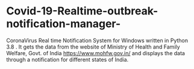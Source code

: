 # Covid-19-Realtime-outbreak-notification-manager-
CoronaVirus Real time Notification System for Windows written in Python 3.8 . It gets the data from the website of Ministry of Health and Family Welfare, Govt. of India  https://www.mohfw.gov.in/  and displays the data through a notification for different states of India.
